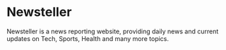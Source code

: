 # Newsteller
Newsteller is a news reporting website, providing daily news and current updates on Tech, Sports, Health and many more topics.
